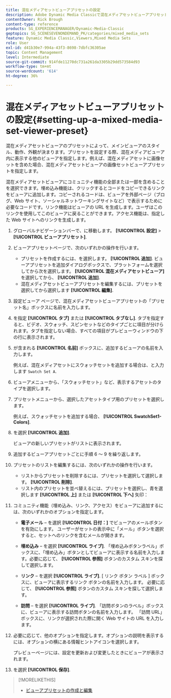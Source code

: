 ```yaml
---
title: 混在メディアセットビューアプリセットの設定
description: Adobe Dynamic Media Classicで混在メディアセットビューアプリセットを設定する方法について説明します。
contentOwner: Rick Brough
content-type: reference
products: SG_EXPERIENCEMANAGER/Dynamic-Media-Classic
geptopics: SG_SCENESEVENONDEMAND_PK/categories/mixed_media_sets
feature: Dynamic Media Classic,Viewers,Mixed Media Sets
role: User
exl-id: d41b30e7-994a-43f3-8698-7dbfc36305ae
topic: Content Management
level: Intermediate
source-git-commit: 914fde11270dc731a261da3305b29dd573584d93
workflow-type: tm+mt
source-wordcount: '614'
ht-degree: 36%

---
```


# 混在メディアセットビューアプリセットの設定{#setting-up-a-mixed-media-set-viewer-preset}

混在メディアセットビューアのプリセットによって、メインビューアのスタイル、動作、外観が決まります。プリセットを設定する際、混在メディアビューア内に表示する他のビューアを指定します。例えば、混在メディアセットに画像セットを含めた場合、混在メディアセットビューアの画像セットビューアプリセットを指定します。

混在メディアセットビューアにコミュニティ機能の全部または一部を含めることを選択できます。埋め込み機能は、クリックするとコードをコピーできるリンクをビューアに追加します。コピーされるコードは、ビューアを外部ページ（ブログ、Web サイト、ソーシャルネットワーキングサイトなど）で表示するために必要なコードです。リンク機能はビューアの URL を生成します。ユーザはこのリンクを使用してこのビューアに戻ることができます。アクセス機能は、指定した Web サイトへのリンクを生成します。

1. グローバルナビゲーションバーで、に移動します。 **[!UICONTROL 設定]** > **[!UICONTROL ビューアプリセット]**.
1. ビューアプリセットページで、次のいずれかの操作を行います。

   * プリセットを作成するには、を選択します。 **[!UICONTROL 追加]**. ビューアプリセットを追加ダイアログボックスで、プラットフォームを選択してから次を選択します。 **[!UICONTROL 混在メディアセットビューア]**&#x200B;を選択してから、 **[!UICONTROL 追加]**.
   * 混在メディアセットビューアプリセットを編集するには、プリセットを選択してから選択します **[!UICONTROL 編集]**.

1. 設定ビューア ページで、混在メディアセットビューアプリセットの「プリセット名」ボックスに名前を入力します。
1. を指定 **[!UICONTROL タブ]** または **[!UICONTROL タブなし]**. タブを指定すると、ビデオ、スウォッチ、スピンセットなどのタイプごとに項目が分けられます。タブを指定しない場合、すべての項目がプレビューウィンドウの下の行に表示されます。
1. が含まれる **[!UICONTROL 名前]** ボックスに、追加するビューアの名前を入力します。

   例えば、混在メディアセットにスウォッチセットを追加する場合は、と入力します `Swatch Set A`.

1. ビューアメニューから、「スウォッチセット」など、表示するアセットのタイプを選択します。
1. プリセットメニューから、選択したアセットタイプ用のプリセットを選択します。

   例えば、スウォッチセットを追加する場合、 **[!UICONTROL SwatchSet1-Colors]**.

1. を選択 **[!UICONTROL 追加]**.

   ビューアの新しいプリセットがリストに表示されます。

1. 追加するビューアプリセットごとに手順 6 ～ 9 を繰り返します。
1. プリセットのリストを編集するには、次のいずれかの操作を行います。

   * リストからプリセットを削除するには、プリセットを選択して選択します。 **[!UICONTROL 削除]**.
   * リスト内のプリセットを並べ替えるには、プリセットを選択し、青を選択します **[!UICONTROL 上]** または **[!UICONTROL 下へ]** 矢印：

1. コミュニティ機能（埋め込み、リンク、アクセス）をビューアに追加するには、次のいずれかのオプションを指定します。

   * **電子メール**  – を選択 **[!UICONTROL 日付：]** でビューアのメールボタンを有効にします。 ユーザーがセットの表示中に「メール」ボタンを選択すると、セットへのリンクを含むメールが開きます。

   * **埋め込み**  – を選択 **[!UICONTROL ライブ]**. 「埋め込みボタンラベル」ボックスに、「埋め込み」ボタンとしてビューアに表示する名前を入力します。必要に応じて、 **[!UICONTROL 参照]** ボタンのカスタム スキンを探して選択します。

   * **リンク**  – を選択 **[!UICONTROL ライブ]**. [ リンク ボタン ラベル ] ボックスに、ビューアに表示するリンク ボタンの名前を入力します。 必要に応じて、 **[!UICONTROL 参照]** ボタンのカスタム スキンを探して選択します。

   * **訪問**  – を選択 **[!UICONTROL ライブ]**. 「訪問ボタンのラベル」ボックスに、ビューアに表示する訪問ボタンの名前を入力します。 「訪問 URL」ボックスに、リンクが選択された際に開く Web サイトの URL を入力します。

1. 必要に応じて、他のオプションを指定します。オプションの説明を表示するには、オプションの横にある情報ヒントアイコンを選択します。

   プレビューページには、設定を更新および変更したときにビューアが表示されます。

1. を選択 **[!UICONTROL 保存]**.

>[!MORELIKETHIS]
>
>* [ビューアプリセットの作成と編集](application-setup.md#adding_and_editing_viewer_presets)
